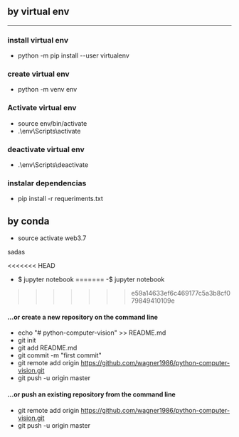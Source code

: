 ## by virtual env
-----
### install virtual env
- python -m pip install --user virtualenv
### create virtual env
- python -m venv env
### Activate virtual env
- source env/bin/activate
- .\env\Scripts\activate
### deactivate virtual env
- .\env\Scripts\deactivate

### instalar dependencias
- pip install -r requeriments.txt

## by conda
- source activate web3.7

sadas

<<<<<<< HEAD
- $ jupyter notebook
=======
-$ jupyter notebook
>>>>>>> e59a14633ef6c469177c5a3b8cf079849410109e

#### …or create a new repository on the command line
- echo "# python-computer-vision" >> README.md
- git init
- git add README.md
- git commit -m "first commit"
- git remote add origin https://github.com/wagner1986/python-computer-vision.git
- git push -u origin master
#### …or push an existing repository from the command line
- git remote add origin https://github.com/wagner1986/python-computer-vision.git
- git push -u origin master